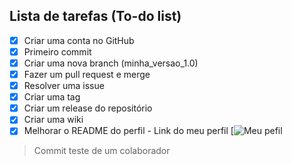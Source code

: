 ## Lista de tarefas (To-do list)

- [x] Criar uma conta no GitHub
- [x] Primeiro commit
- [x] Criar uma nova branch (minha_versao_1.0)
- [x] Fazer um pull request e merge
- [x] Resolver uma issue
- [x] Criar uma tag
- [x] Criar um release do repositório
- [x] Criar uma wiki
- [x] Melhorar o README do perfil - Link do meu perfil [![Meu pefil](https://github.com/mathsant-js)

> Commit teste de um colaborador
